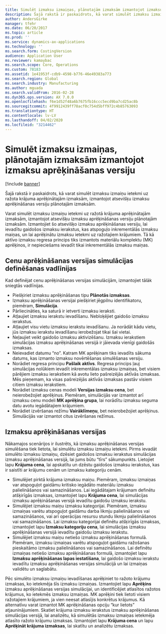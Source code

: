 ```yaml
---
title: Simulēt izmaksu izmaiņas, plānotajām izmaksām izmantojot izmaksu aprēķināšanas versiju
description: Šajā rakstā ir paskaidrots, kā varat simulēt izmaksu izmaiņu ietekmi uz ražota krājuma aprēķinātajām izmaksām, izmantojot atsevišķu izmaksu aprēķināšanas versiju plānotajām izmaksām.
author: AndersGirke
manager: tfehr
ms.date: 06/20/2017
ms.topic: article
ms.prod: ''
ms.service: dynamics-ax-applications
ms.technology: ''
ms.search.form: CostingVersion
audience: Application User
ms.reviewer: kamaybac
ms.search.scope: Core, Operations
ms.custom: 78183
ms.assetid: 1e41953f-cdb9-4598-b776-46e49383a773
ms.search.region: Global
ms.search.industry: Manufacturing
ms.author: mguada
ms.search.validFrom: 2016-02-28
ms.dyn365.ops.version: AX 7.0.0
ms.openlocfilehash: f6e1d52f48a6b7675fb16ccc5ecd9ba7cd25ac8b
ms.sourcegitcommit: 4f9912439ff78acf0c754d5bff972c4b85763093
ms.translationtype: HT
ms.contentlocale: lv-LV
ms.lasthandoff: 04/02/2020
ms.locfileid: "3214462"
---
```

# <a name="simulate-cost-changes-by-using-a-costing-version-for-planned-costs"></a>Simulēt izmaksu izmaiņas, plānotajām izmaksām izmantojot izmaksu aprēķināšanas versiju

[!include [banner](../includes/banner.md)]

Šajā rakstā ir paskaidrots, kā varat simulēt izmaksu izmaiņu ietekmi uz ražota krājuma aprēķinātajām izmaksām, izmantojot atsevišķu izmaksu aprēķināšanas versiju plānotajām izmaksām.

Varat simulēt izmaksu izmaiņu ietekmi uz ražotā krājuma aprēķinātajām izmaksām, izmantojot atsevišķu izmaksu aprēķināšanas versiju plānotajām izmaksām. Izmantojiet šo atsevišķo izmaksu aprēķināšanas versiju, lai ievadītu gaidošos izmaksu ierakstus, kas atspoguļo inkrementālās izmaksu maiņas, un lai aprēķinātu izmaksu ietekmi uz ražotajiem krājumiem. Tā kā aktīvo izmaksu regresa princips tiks izmantots materiālu komplektu (MK) aprēķinos, ir nepieciešams ievadīt tikai inkrementālās izmaksu maiņas.

## <a name="guidelines-for-defining-the-simulation-costing-version"></a>Cenu aprēķināšanas versijas simulācijas definēšanas vadlīnijas
Kad definējat cenu aprēķināšanas versijas simulācijām, izmantojiet tālāk sniegtās vadlīnijas.

-   Piešķiriet izmaksu aprēķināšanas tipu **Plānotās izmaksas**.
-   Izmaksu aprēķināšanas versijai piešķiriet jēgpilnu identifikatoru, piemēram, **Simulācija**.
-   Pārliecināties, ka saturā ir ietverti izmaksu ieraksti.
-   Atļaujiet izmaksu ierakstu ievadīšanu. Nebloķējiet gaidošo izmaksu ierakstus.
-   Atļaujiet visu vietu izmaksu ierakstu ievadīšanu. Ja norādāt kādu vietu, jūs izmaksu ierakstu ievadīšanu ierobežojat tikai šai vietai.
-   Neļaujiet veikt gaidošo izmaksu aktivizēšanu. Izmaksu ierakstiem simulācijas izmaksu aprēķināšanas versijā ir jāievada vienīgi gaidošās izmaksas.
-   Neievadiet datumu “no”. Katram MK aprēķinam tiks ievadīts sākuma datums, kas izmanto izmaksu novērtēšanas simulēšanas versiju.
-   Norādiet regresa principu **Pašlaik aktīvs**. Regresa princips ļauj simulācijas nolūkiem ievadīt inkrementālas izmaksu izmaiņas, bet visiem pārējiem izmaksu ierakstiem kā avotu lieto pašreizējās aktīvās izmaksas. Mēs pieņemam, ka visas pašreizējās aktīvās izmaksas pastāv visiem citiem izmaksu ierakstiem.
-   Norādiet izmaksu cenas modeli **Versijas izmaksu cena**, bet neierobežojiet aprēķinus. Piemēram, simulācijās var izmantot arī izmaksu cenu modeli **MK aprēķina grupa**, lai norādītu izmaksu seguma datu avotu iegādātajiem krājumiem.
-   Norādiet izvēršanas režīmu **Vairāklīmeņu**, bet neierobežojiet aprēķinus. Simulācijās var izmantot citus izvēršanas režīmus.

## <a name="costing-versions"></a>Izmaksu aprēķināšanas versijas
Nākamajos scenārijos ir ilustrēts, kā izmaksu aprēķināšanas versijas simulēšana tiek lietota, lai simulētu izmaksu izmaiņu ietekmi. Pirms ievadāt simulēto izmaksu izmaiņu, dzēsiet gaidošos izmaksu ierakstus simulācijas izmaksu aprēķināšanas versijā, lai jums būtu “tīrs” sākumpunkts. Lietojiet lapu **Krājuma cena**, lai apskatītu un dzēstu gaidošos izmaksu ierakstus, kas ir saistīti ar krājumu cenām un izmaksu kategoriju cenām.

-   Simulējiet pirktā krājuma izmaksu maiņu. Piemēram, izmaksu izmaiņas var atspoguļot gaidāmu kritisko iegādāto materiālu izmaksu palielināšanos vai samazināšanos. Lai iegādātajam krājumam definētu atšķirīgās izmaksas, izmantojiet lapu **Krājuma cena**, lai simulācijas izmaksu aprēķināšanas versijā ievadītu gaidošu izmaksu ierakstu.
-   Simulējiet izmaksu maiņu izmaksu kategorijai. Piemēram, izmaksu izmaiņas varētu atspoguļot gaidāmu darba likmju palielināšanos vai samazināšanos, vai arī operācijas resursu stundu likmju palielināšanos vai samazināšanos. Lai izmaksu kategorijai definētu atšķirīgās izmaksas, izmantojiet lapu **Izmaksu kategoriju cena**, lai simulācijas izmaksu aprēķināšanas versijā ievadītu gaidošu izmaksu ierakstu.
-   Simulējiet izmaksu maiņu netiešo izmaksu aprēķināšanas formulā. Piemēram, izmaksu izmaiņas varētu atspoguļot gaidāmu ražošanas pieskaitāmo izmaksu palielināšanos vai samazināšanos. Lai definētu izmaiņas netiešo izmaksu aprēķināšanas formulā, izmantojiet lapu **Izmaksu aprēķināšanas lapas iestatīšana**, lai gaidošo izmaksu ierakstu ievadītu izmaksu aprēķināšanas versijas simulācijā un lai izmaiņas validētu un saglabātu.

Pēc simulēto izmaksu izmaiņu ievadīšanas aprēķiniet to ražoto krājumu izmaksas, ko ietekmēja šīs izmaksu izmaiņas. Izmantojiet lapu **Aprēķins** izmaksu aprēķināšanas versijas simulācijai, un identificējiet atlasītos ražotos krājumus, ko ietekmēs izmaksu izmaiņas. MK aprēķini tiek lietoti visiem ražotajiem krājumiem, ja vien neesat atlasījis konkrētus krājumus. Kā alternatīvu varat izmantot MK aprēķināšanas opciju “kur lietots” atjauninājumiem. Skatiet krājuma izmaksu ierakstus izmaksu aprēķināšanas simulācijas versijā, lai analizētu, kā simulētās izmaksu izmaiņas ietekmēja atlasīto ražoto krājumu izmaksas. Izmantojiet lapu **Krājuma cena** un lapu **Aprēķināt krājuma izmaksas**, lai skatītu un analizētu izmaksas.



